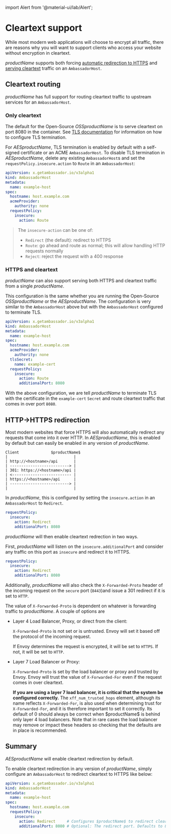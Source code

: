 import Alert from '@material-ui/lab/Alert';

# Cleartext support

While most modern web applications will choose to encrypt all traffic, there
are reasons why you will want to support clients who access your website
without encryption in cleartext.

$productName$ supports both forcing 
[automatic redirection to HTTPS](#http-https-redirection) and 
[serving cleartext](#cleartext-routing) traffic on an `AmbassadorHost`.

## Cleartext routing

$productName$ has full support for routing cleartext traffic to upstream services
for an `AmbassadorHost`.

### Only cleartext

The default for the Open-Source $OSSproductName$ is to serve cleartext on
port 8080 in the container. See [TLS documentation](../) for information on
how to configure TLS termination.

For $AESproductName$, TLS termination is enabled by default with a
self-signed certificate or an ACME `AmbassadorHost`. To disable TLS termination in $AESproductName$, delete any existing `AmbassadorHost`s and set the 
`requestPolicy.insecure.action` to `Route` in an `AmbassadorHost`:

```yaml
apiVersion: x.getambassador.io/v3alpha1
kind: AmbassadorHost
metadata:
  name: example-host
spec:
  hostname: host.example.com
  acmeProvider:
    authority: none
  requestPolicy:
    insecure:
      action: Route
```

>The `insecure-action` can be one of:
>
>* `Redirect` (the default): redirect to HTTPS
>* `Route`: go ahead and route as normal; this will allow handling HTTP requests normally
>* `Reject`: reject the request with a 400 response


### HTTPS and cleartext

$productName$ can also support serving both HTTPS and cleartext traffic from a
single $productName$.

This configuration is the same whether you are running the Open-Source $OSSproductName$ or the $AESproductName$. The configuration is very similar to the
`AmbassadorHost` above but with the `AmbassadorHost` configured to terminate TLS.

```yaml
apiVersion: x.getambassador.io/v3alpha1
kind: AmbassadorHost
metadata:
  name: example-host
spec:
  hostname: host.example.com
  acmeProvider:
    authority: none
  tlsSecret:
    name: example-cert
  requestPolicy:
    insecure:
      action: Route
      additionalPort: 8080
```

With the above configuration, we are tell $productName$ to terminate TLS with the
certificate in the `example-cert` `Secret` and route cleartext traffic that
comes in over port `8080`.

## HTTP->HTTPS redirection

Most modern websites that force HTTPS will also automatically redirect any 
requests that come into it over HTTP. In $AESproductName$, this is
enabled by default but can easily be enabled in any version of $productName$.

```
Client              $productName$
|                             |
| http://<hostname>/api       |
| --------------------------> |
| 301: https://<hostname>/api |
| <-------------------------- |
| https://<hostname>/api      |
| --------------------------> |
|                             |
```

In $productName$, this is configured by setting the 
`insecure.action` in an `AmbassadorHost` to `Redirect`. 

```yaml
requestPolicy:
  insecure:
    action: Redirect
    additionalPort: 8080
```

$productName$ will then enable cleartext redrection in two ways.

First, $productName$ will listen on the `insecure.additionalPort` and consider any
traffic on this port as `insecure` and redirect it to HTTPS. 

```yaml
requestPolicy:
  insecure:
    action: Redirect
    additionalPort: 8080
```

Additionally, $productName$ will also check the `X-Forwarded-Proto` header of 
the incoming request on the `secure` port (`8443`)and issue a 301 redirect if 
it is set to `HTTP`.

The value of `X-Forwarded-Proto` is dependent on whatever is forwarding traffic
to $productName$. A couple of options are

- Layer 4 Load Balancer, Proxy, or direct from the client:

   `X-Forwarded-Proto`  is not set or is untrusted. Envoy will set it based 
   off the protocol of the incoming request.

   If Envoy determines the request is encrypted, it will be set to `HTTPS`. If
   not, it will be set to `HTTP`.

- Layer 7 Load Balancer or Proxy:

   `X-Forwarded-Proto` is set by the load balancer or proxy and trusted by
   Envoy. Envoy will trust the value of `X-Forwarded-For` even if the request
   comes in over cleartext.

  <Alert severity="info">
    <strong>If you are using a layer 7 load balancer, it is critical that the system be configured correctly.</strong>  The <code>xff_num_trusted_hops</code> element, although its name reflects <code>X-Forwarded-For</code>, is also used when determining trust for <code>X-Forwarded-For</code>, and it is therefore important to set it correctly. Its default of 0 should always be correct when $productName$ is behind only layer 4 load balancers. Note that in rare cases the load balancer may remove or impact these headers so checking that the defaults are in place is recommended.
  </Alert>

## Summary

$AESproductName$ will enable cleartext redirection by default.

To enable cleartext redirection in any version of $productName$, simply configure
an `AmbassadorHost` to redirect cleartext to HTTPS like below:

```yaml
apiVersion: x.getambassador.io/v3alpha1
kind: AmbassadorHost
metadata:
  name: example-host
spec:
  hostname: host.example.com
  requestPolicy:
    insecure:
      action: Redirect     # Configures $productName$ to redirect cleartext
      additionalPort: 8080 # Optional: The redirect port. Defaults to 8080
```
